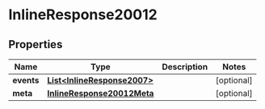 
# InlineResponse20012

## Properties
Name | Type | Description | Notes
------------ | ------------- | ------------- | -------------
**events** | [**List&lt;InlineResponse2007&gt;**](InlineResponse2007.md) |  |  [optional]
**meta** | [**InlineResponse20012Meta**](InlineResponse20012Meta.md) |  |  [optional]



